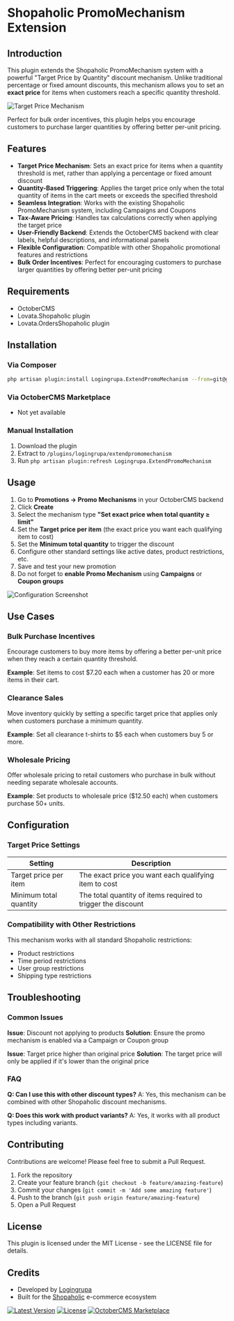 # Shopaholic PromoMechanism Extension

## Introduction

This plugin extends the Shopaholic PromoMechanism system with a powerful "Target Price by Quantity" discount mechanism. Unlike traditional percentage or fixed amount discounts, this mechanism allows you to set an **exact price** for items when customers reach a specific quantity threshold.

![Target Price Mechanism](https://example.com/target-price-screenshot.png)

Perfect for bulk order incentives, this plugin helps you encourage customers to purchase larger quantities by offering better per-unit pricing.

## Features

- **Target Price Mechanism**: Sets an exact price for items when a quantity threshold is met, rather than applying a percentage or fixed amount discount
- **Quantity-Based Triggering**: Applies the target price only when the total quantity of items in the cart meets or exceeds the specified threshold
- **Seamless Integration**: Works with the existing Shopaholic PromoMechanism system, including Campaigns and Coupons
- **Tax-Aware Pricing**: Handles tax calculations correctly when applying the target price
- **User-Friendly Backend**: Extends the OctoberCMS backend with clear labels, helpful descriptions, and informational panels
- **Flexible Configuration**: Compatible with other Shopaholic promotional features and restrictions
- **Bulk Order Incentives**: Perfect for encouraging customers to purchase larger quantities by offering better per-unit pricing

## Requirements

- OctoberCMS
- Lovata.Shopaholic plugin
- Lovata.OrdersShopaholic plugin

## Installation

### Via Composer

```bash
php artisan plugin:install Logingrupa.ExtendPromoMechanism --from=git@github.com:logingrupa/oc-ExtendPromoMechanismShopaholic-plugin.git --want=dev-master --oc
```

### Via OctoberCMS Marketplace

- Not yet available

### Manual Installation

1. Download the plugin
2. Extract to `/plugins/logingrupa/extendpromomechanism`
3. Run `php artisan plugin:refresh Logingrupa.ExtendPromoMechanism`

## Usage

1. Go to **Promotions → Promo Mechanisms** in your OctoberCMS backend
2. Click **Create**
3. Select the mechanism type **"Set exact price when total quantity ≥ limit"**
4. Set the **Target price per item** (the exact price you want each qualifying item to cost)
5. Set the **Minimum total quantity** to trigger the discount
6. Configure other standard settings like active dates, product restrictions, etc.
7. Save and test your new promotion
8. Do not forget to **enable Promo Mechanism** using **Campaigns** or **Coupon groups**

![Configuration Screenshot](https://example.com/configuration-screenshot.png)

## Use Cases

### Bulk Purchase Incentives

Encourage customers to buy more items by offering a better per-unit price when they reach a certain quantity threshold.

**Example**: Set items to cost $7.20 each when a customer has 20 or more items in their cart.

### Clearance Sales

Move inventory quickly by setting a specific target price that applies only when customers purchase a minimum quantity.

**Example**: Set all clearance t-shirts to $5 each when customers buy 5 or more.

### Wholesale Pricing

Offer wholesale pricing to retail customers who purchase in bulk without needing separate wholesale accounts.

**Example**: Set products to wholesale price ($12.50 each) when customers purchase 50+ units.

## Configuration

### Target Price Settings

| Setting | Description |
|---------|-------------|
| Target price per item | The exact price you want each qualifying item to cost |
| Minimum total quantity | The total quantity of items required to trigger the discount |

### Compatibility with Other Restrictions

This mechanism works with all standard Shopaholic restrictions:

- Product restrictions
- Time period restrictions
- User group restrictions
- Shipping type restrictions

## Troubleshooting

### Common Issues

**Issue**: Discount not applying to products
**Solution**: Ensure the promo mechanism is enabled via a Campaign or Coupon group

**Issue**: Target price higher than original price
**Solution**: The target price will only be applied if it's lower than the original price

### FAQ

**Q: Can I use this with other discount types?**
A: Yes, this mechanism can be combined with other Shopaholic discount mechanisms.

**Q: Does this work with product variants?**
A: Yes, it works with all product types including variants.

## Contributing

Contributions are welcome! Please feel free to submit a Pull Request.

1. Fork the repository
2. Create your feature branch (`git checkout -b feature/amazing-feature`)
3. Commit your changes (`git commit -m 'Add some amazing feature'`)
4. Push to the branch (`git push origin feature/amazing-feature`)
5. Open a Pull Request

## License

This plugin is licensed under the MIT License - see the LICENSE file for details.

## Credits

- Developed by [Logingrupa](https://logingrupa.lv)
- Built for the [Shopaholic](https://octobercms.com/plugin/lovata-shopaholic) e-commerce ecosystem



[![Latest Version](https://img.shields.io/github/v/release/logingrupa/oc-ExtendPromoMechanismShopaholic-plugin)](https://github.com/logingrupa/oc-ExtendPromoMechanismShopaholic-plugin/releases)
[![License](https://img.shields.io/github/license/logingrupa/oc-ExtendPromoMechanismShopaholic-plugin)](https://github.com/logingrupa/oc-ExtendPromoMechanismShopaholic-plugin/blob/master/LICENSE)
[![OctoberCMS Marketplace](https://img.shields.io/badge/OctoberCMS-Marketplace-orange)](https://octobercms.com/plugin/logingrupa-extendpromomechanism)

